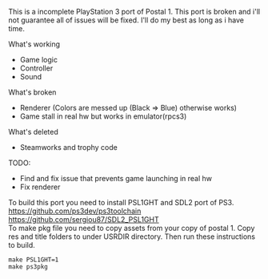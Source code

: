 This is a incomplete PlayStation 3 port of Postal 1. This port is broken and i'll not guarantee all of issues will be fixed.
I'll do my best as long as i have time. 

What's working
* Game logic
* Controller
* Sound

What's broken
* Renderer (Colors are messed up (Black => Blue) otherwise works)
* Game stall in real hw but works in emulator(rpcs3)

What's deleted
* Steamworks and trophy code

TODO:
* Find and fix issue that prevents game launching in real hw
* Fix renderer

To build this port you need to install PSL1GHT and SDL2 port of PS3.
https://github.com/ps3dev/ps3toolchain <br>
https://github.com/sergiou87/SDL2_PSL1GHT <br>
To make pkg file you need to copy assets from your copy of postal 1.
Copy res and title folders to under USRDIR directory.
Then run these instructions to build.

```
make PSL1GHT=1
make ps3pkg
```
